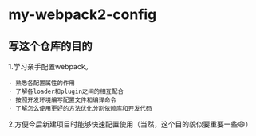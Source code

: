 # my-webpack2-config
## 写这个仓库的目的

1.学习亲手配置webpack。

    · 熟悉各配置属性的作用
    · 了解各loader和plugin之间的相互配合
    · 按照开发环境编写配置文件和编译命令
    · 了解怎么使用更好的方法优化分割依赖库和开发代码

2.方便今后新建项目时能够快速配置使用（当然，这个目的貌似要重要一些😄）

